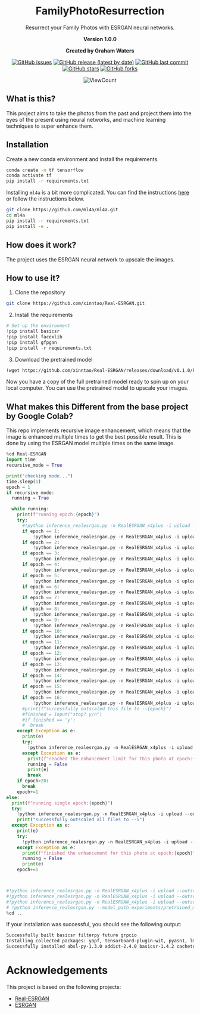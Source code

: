 <div align='center'>
<h1>FamilyPhotoResurrection</h1>
Resurrect your Family Photos with ESRGAN neural networks.

**Version 1.0.0**

**Created by Graham Waters**
<div align='center'>
<!-- add badges for the issues, release, latest updates, and stars/forks -->

[![GitHub issues](https://img.shields.io/github/issues/grahamwaters/FamilyPhotoResurrection)](https://img.shields.io/github/issues/grahamwaters/FamilyPhotoResurrection)
[![GitHub release (latest by date)](https://img.shields.io/github/v/release/grahamwaters/FamilyPhotoResurrection)](https://img.shields.io/github/v/release/grahamwaters/FamilyPhotoResurrection)
[![GitHub last commit](https://img.shields.io/github/last-commit/grahamwaters/FamilyPhotoResurrection)](https://img.shields.io/github/last-commit/grahamwaters/FamilyPhotoResurrection)
[![GitHub stars](https://img.shields.io/github/stars/grahamwaters/FamilyPhotoResurrection)](https://img.shields.io/github/stars/grahamwaters/FamilyPhotoResurrection)
[![GitHub forks](https://img.shields.io/github/forks/grahamwaters/FamilyPhotoResurrection)](https://img.shields.io/github/forks/grahamwaters/FamilyPhotoResurrection)
<!-- add view count to the repo -->
![ViewCount](https://views.whatilearened.today/views/github/grahamwaters/FamilyPhotoResurrection.svg)

</div>
</div>

## What is this?

This project aims to take the photos from the past and project them into the eyes of the present using neural networks, and machine learning techniques to super enhance them.

## Installation

Create a new conda environment and install the requirements.

```bash
conda create -n tf tensorflow
conda activate tf
pip install -r requirements.txt
```

Installing `ml4a` is a bit more complicated. You can find the instructions [here]() or follow the instructions below.

```bash
git clone https://github.com/ml4a/ml4a.git
cd ml4a
pip install -r requirements.txt
pip install -e .
```



## How does it work?

The project uses the ESRGAN neural network to upscale the images.

## How to use it?

1. Clone the repository

```bash
git clone https://github.com/xinntao/Real-ESRGAN.git
```
2. Install the requirements

```python
# Set up the environment
!pip install basicsr
!pip install facexlib
!pip install gfpgan
!pip install -r requirements.txt
```

3. Download the pretrained model

```bash
!wget https://github.com/xinntao/Real-ESRGAN/releases/download/v0.1.0/RealESRGAN_x4plus.pth -P experiments/pretrained_models
```

Now you have a copy of the full pretrained model ready to spin up on your local computer. You can use the pretrained model to upscale your images.

## What makes this Different from the base project by Google Colab?

This repo implements recursive image enhancement, which means that the image is enhanced multiple times to get the best possible result. This is done by using the ESRGAN model multiple times on the same image.

```python
%cd Real-ESRGAN
import time
recursive_mode = True

print("checking mode...")
time.sleep(1)
epoch = 1
if recursive_mode:
  running = True

  while running:
    print(f"running epoch:{epoch}")
    try:
      #!python inference_realesrgan.py -n RealESRGAN_x4plus -i upload --outscale 1  # if faces include --face_enhance
      if epoch == 1:
          !python inference_realesrgan.py -n RealESRGAN_x4plus -i upload --outscale 1  # if faces include --face_enhance
      if epoch == 2:
          !python inference_realesrgan.py -n RealESRGAN_x4plus -i upload --outscale 2  # if faces include --face_enhance
      if epoch == 3:
          !python inference_realesrgan.py -n RealESRGAN_x4plus -i upload --outscale 3  # if faces include --face_enhance
      if epoch == 4:
          !python inference_realesrgan.py -n RealESRGAN_x4plus -i upload --outscale 4  # if faces include --face_enhance
      if epoch == 5:
          !python inference_realesrgan.py -n RealESRGAN_x4plus -i upload --outscale 5  # if faces include --face_enhance
      if epoch == 6:
          !python inference_realesrgan.py -n RealESRGAN_x4plus -i upload --outscale 6  # if faces include --face_enhance
      if epoch == 7:
          !python inference_realesrgan.py -n RealESRGAN_x4plus -i upload --outscale 7  # if faces include --face_enhance
      if epoch == 8:
          !python inference_realesrgan.py -n RealESRGAN_x4plus -i upload --outscale 8  # if faces include --face_enhance
      if epoch == 9:
          !python inference_realesrgan.py -n RealESRGAN_x4plus -i upload --outscale 9  # if faces include --face_enhance
      if epoch == 10:
          !python inference_realesrgan.py -n RealESRGAN_x4plus -i upload --outscale 10  # if faces include --face_enhance
      if epoch == 11:
          !python inference_realesrgan.py -n RealESRGAN_x4plus -i upload --outscale 11  # if faces include --face_enhance
      if epoch == 12:
          !python inference_realesrgan.py -n RealESRGAN_x4plus -i upload --outscale 12  # if faces include --face_enhance
      if epoch == 13:
          !python inference_realesrgan.py -n RealESRGAN_x4plus -i upload --outscale 13  # if faces include --face_enhance
      if epoch == 14:
          !python inference_realesrgan.py -n RealESRGAN_x4plus -i upload --outscale 14  # if faces include --face_enhance
      if epoch == 15:
          !python inference_realesrgan.py -n RealESRGAN_x4plus -i upload --outscale 15  # if faces include --face_enhance
      if epoch == 16:
          !python inference_realesrgan.py -n RealESRGAN_x4plus -i upload --outscale 16  # if faces include --face_enhance
      #print(f"successfully outscaled this file to --{epoch}")
      #finished = input("stop? y/n")
      #if finished == 'y':
      #  break
    except Exception as e:
      print(e)
      try:
        !python inference_realesrgan.py -n RealESRGAN_x4plus -i upload --outscale 5 --half # if faces include --face_enhance
      except Exception as e:
        print(f"reached the enhancement limit for this photo at epoch:{epoch}")
        running = False
        print(e)
        break
    if epoch>20:
      break
    epoch+=1
else:
  print(f"running single epoch:{epoch}")
  try:
    !python inference_realesrgan.py -n RealESRGAN_x4plus -i upload --outscale 5  # if faces include --face_enhance
    print("successfully outscaled all files to --5")
  except Exception as e:
    print(e)
    try:
      !python inference_realesrgan.py -n RealESRGAN_x4plus -i upload --outscale 5 --half # if faces include --face_enhance
    except Exception as e:
      print(f"finished the enhancement for this photo at epoch:{epoch}")
      running = False
      print(e)
    epoch+=1



#!python inference_realesrgan.py -n RealESRGAN_x4plus -i upload --outscale 4 --half --face_enhance
#!python inference_realesrgan.py -n RealESRGAN_x4plus -i upload --outscale 5 --half
#!python inference_realesrgan.py -n RealESRGAN_x4plus -i upload --outscale 1 --half
# !python inference_realesrgan.py --model_path experiments/pretrained_models/RealESRGAN_x4plus.pth --input upload --netscale 4 --outscale 3.5 --half --face_enhance
%cd ..
```

If your installation was successful, you should see the following output:

```bash
Successfully built basicsr filterpy future grpcio
Installing collected packages: yapf, tensorboard-plugin-wit, pyasn1, lmdb, addict, werkzeug, torch, tifffile, tensorboard-data-server, rsa, pyasn1-modules, protobuf, oauthlib, markdown, llvmlite, imageio, grpcio, future, cachetools, absl-py, torchvision, scikit-image, requests-oauthlib, numba, google-auth, google-auth-oauthlib, filterpy, tb-nightly, facexlib, basicsr, gfpgan
Successfully installed absl-py-1.3.0 addict-2.4.0 basicsr-1.4.2 cachetools-5.2.0 facexlib-0.2.5 filterpy-1.4.5 future-0.18.2 gfpgan-1.3.8 google-auth-2.14.1 google-auth-oauthlib-0.4.6 grpcio-1.50.0 imageio-2.22.4 llvmlite-0.39.1 lmdb-1.3.0 markdown-3.4.1 numba-0.56.4 oauthlib-3.2.2 protobuf-3.20.3 pyasn1-0.4.8 pyasn1-modules-0.2.8 requests-oauthlib-1.3.1 rsa-4.9 scikit-image-0.19.3 tb-nightly-2.12.0a20221122 tensorboard-data-server-0.6.1 tensorboard-plugin-wit-1.8.1 tifffile-2022.10.10 torch-1.13.0 torchvision-0.14.0 werkzeug-2.2.2 yapf-0.32.0
```

# Acknowledgements

This project is based on the following projects:

  * [Real-ESRGAN](https://github.com/styler00dollar/Colab-ESRGAN)
  * [ESRGAN](https://colab.research.google.com/github/ml4a/ml4a/blob/master/examples/models/ESRGAN.ipynb)
